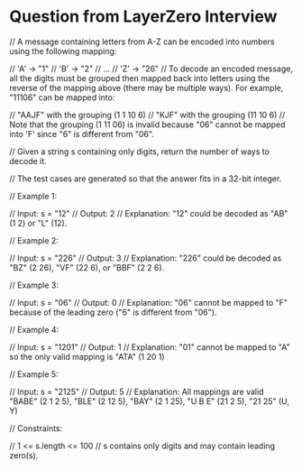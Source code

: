 # Question from LayerZero Interview

// A message containing letters from A-Z can be encoded into numbers using the following mapping:

// 'A' -> "1"
// 'B' -> "2"
// ...
// 'Z' -> "26"
// To decode an encoded message, all the digits must be grouped then mapped back into letters using the reverse of the mapping above (there may be multiple ways). For example, "11106" can be mapped into:

// "AAJF" with the grouping (1 1 10 6)
// "KJF" with the grouping (11 10 6)
// Note that the grouping (1 11 06) is invalid because "06" cannot be mapped into 'F' since "6" is different from "06".

// Given a string s containing only digits, return the number of ways to decode it.

// The test cases are generated so that the answer fits in a 32-bit integer.

// Example 1:

// Input: s = "12"
// Output: 2
// Explanation: "12" could be decoded as "AB" (1 2) or "L" (12).

// Example 2:

// Input: s = "226"
// Output: 3
// Explanation: "226" could be decoded as "BZ" (2 26), "VF" (22 6), or "BBF" (2 2 6).

// Example 3:

// Input: s = "06"
// Output: 0
// Explanation: "06" cannot be mapped to "F" because of the leading zero ("6" is different from "06").

// Example 4:

// Input: s = "1201"
// Output: 1
// Explanation: "01" cannot be mapped to "A" so the only valid mapping is "ATA" (1 20 1)

// Example 5:

// Input: s = "2125"
// Output: 5
// Explanation: All mappings are valid "BABE" (2 1 2 5), "BLE" (2 12 5), "BAY" (2 1 25), "U B E" (21 2 5), "21 25" (U, Y)


// Constraints:

// 1 <= s.length <= 100
// s contains only digits and may contain leading zero(s).

